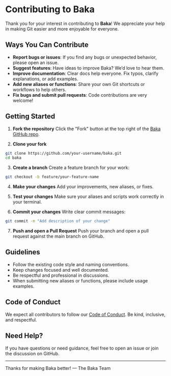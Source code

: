 # Contributing to Baka

Thank you for your interest in contributing to **Baka**! We appreciate your help in making Git easier and more enjoyable for everyone.

## Ways You Can Contribute

- **Report bugs or issues**: If you find any bugs or unexpected behavior, please open an issue.
- **Suggest features**: Have ideas to improve Baka? We’d love to hear them.
- **Improve documentation**: Clear docs help everyone. Fix typos, clarify explanations, or add examples.
- **Add new aliases or functions**: Share your own Git shortcuts or workflows to help others.
- **Fix bugs and submit pull requests**: Code contributions are very welcome!

## Getting Started

1. **Fork the repository**
   Click the "Fork" button at the top right of the [Baka GitHub repo](https://github.com/chrisachoo/baka).

2. **Clone your fork**

```bash
git clone https://github.com/your-username/baka.git
cd baka
```

3. **Create a branch**
   Create a feature branch for your work:

```bash
git checkout -b feature/your-feature-name
```

4. **Make your changes**
   Add your improvements, new aliases, or fixes.

5. **Test your changes**
   Make sure your aliases and scripts work correctly in your terminal.

6. **Commit your changes**
   Write clear commit messages:

```bash
git commit -m "Add description of your change"
```

7. **Push and open a Pull Request**
   Push your branch and open a pull request against the main branch on GitHub.

## Guidelines

- Follow the existing code style and naming conventions.
- Keep changes focused and well documented.
- Be respectful and professional in discussions.
- When submitting new aliases or functions, please include usage examples.

## Code of Conduct

We expect all contributors to follow our [Code of Conduct](https://github.com/chrisachoo/baka/blob/main/CODE_OF_CONDUCT.md). Be kind, inclusive, and respectful.

## Need Help?

If you have questions or need guidance, feel free to open an issue or join the discussion on GitHub.

---

Thanks for making Baka better! — The Baka Team
